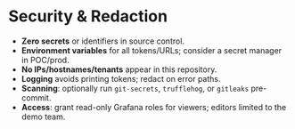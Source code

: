 # Security & Redaction

- **Zero secrets** or identifiers in source control.
- **Environment variables** for all tokens/URLs; consider a secret manager in POC/prod.
- **No IPs/hostnames/tenants** appear in this repository.
- **Logging** avoids printing tokens; redact on error paths.
- **Scanning**: optionally run `git-secrets`, `trufflehog`, or `gitleaks` pre-commit.
- **Access**: grant read-only Grafana roles for viewers; editors limited to the demo team.
